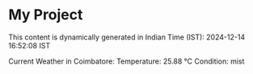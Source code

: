 # My Project

This content is dynamically generated in Indian Time (IST): 2024-12-14 16:52:08 IST


Current Weather in Coimbatore:
Temperature: 25.88 °C
Condition: mist
